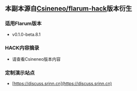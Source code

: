 ## 本副本源自[Csineneo/flarum-hack](https://github.com/Csineneo/flarum-hack)版本衍生

### 适用Flarum版本

-  v0.1.0-beta.8.1 

### HACK内容摘录

- 请查看Csineneo版本内容

### 定制演示站点

- [https://discuss.srinn.cn](https://discuss.srinn.cn)
